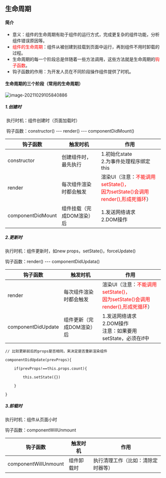 ## 生命周期

#### 简介

- 意义：组件的生命周期有助于组件的运行方式，完成更复杂的组件功能，分析组件错误原因等。
- <font color=red>组件的生命周期</font>：组件从被创建到挂载到页面中运行，再到组件不用时卸载的过程。
- 生命周期的每一个阶段总是伴随着一些方法调用，这些方法就是生命周期的<font color=red>钩子函数</font>。
- 钩子函数的作用：为开发人员在不同阶段操作组件提供了时机。



#### 生命周期的三个阶段（常用的生命周期）

![image-20211029105840886](C:\Users\Administrator\AppData\Roaming\Typora\typora-user-images\image-20211029105840886.png)

##### 1.创建时

​	执行时机：组件创建时（页面加载时）

​	钩子函数：constructor() --- render() --- componentDidMount()

| 钩子函数          | 触发时机                  | 作用                                                         |
| ----------------- | ------------------------- | ------------------------------------------------------------ |
| constructor       | 创建组件时，最先执行      | 1.初始化state<br />2.为事件处理程序绑定this                  |
| render            | 每次组件渲染时都会触发    | 渲染UI（注意：<font color=red>不能调用setState()，<br />因为setState()会调用render(),形成死循环</font>） |
| componentDidMount | 组件挂载（完成DOM渲染）后 | 1.发送网络请求<br />2.DOM操作                                |

##### 2.更新时

执行时机：组件更新时，如new props，setState()，forceUpdate()

钩子函数：render() --- componentDidUpdata()

| 钩子函数           | 触发时机                  | 作用                                                         |
| ------------------ | ------------------------- | ------------------------------------------------------------ |
| render             | 每次组件渲染时都会触发    | 渲染UI（注意：<font color=red>不能调用setState()，<br />因为setState()会调用render(),形成死循环</font>） |
| componentDidUpdate | 组件更新（完成DOM渲染）后 | 1.发送网络请求<br />2.DOM操作<br />注意：如果要用setState，必须在if中 |

```react
// 比较更新前后的props是否相同，来决定是否重新渲染组件

componentDidUpdate(prevProps){

	if(prevProps!==this.props.count){

		this.setState({})

	}

}
```



##### 3.卸载时

执行时机：组件从页面小时

钩子函数：componentWillUnmount

| 钩子函数             | 触发时机   | 作用                               |
| -------------------- | ---------- | ---------------------------------- |
| componentWillUnmount | 组件卸载时 | 执行清理工作（比如：清除定时器等） |